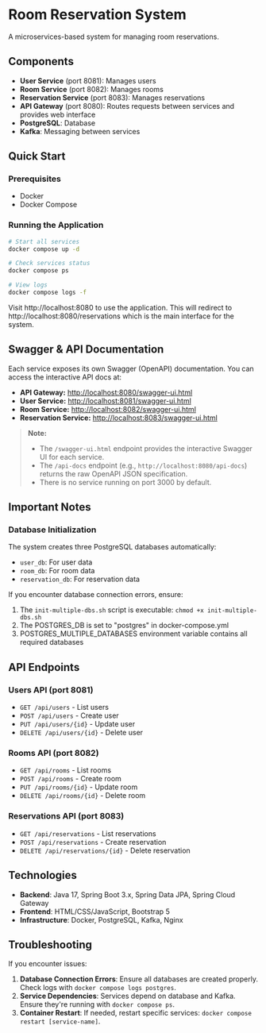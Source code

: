 # Room Reservation System

A microservices-based system for managing room reservations.

## Components

- **User Service** (port 8081): Manages users
- **Room Service** (port 8082): Manages rooms
- **Reservation Service** (port 8083): Manages reservations
- **API Gateway** (port 8080): Routes requests between services and provides web interface
- **PostgreSQL**: Database
- **Kafka**: Messaging between services

## Quick Start

### Prerequisites
- Docker
- Docker Compose

### Running the Application

```bash
# Start all services
docker compose up -d

# Check services status
docker compose ps

# View logs
docker compose logs -f
```

Visit http://localhost:8080 to use the application. This will redirect to http://localhost:8080/reservations which is the main interface for the system.

## Swagger & API Documentation

Each service exposes its own Swagger (OpenAPI) documentation. You can access the interactive API docs at:

- **API Gateway:** [http://localhost:8080/swagger-ui.html](http://localhost:8080/swagger-ui.html)
- **User Service:** [http://localhost:8081/swagger-ui.html](http://localhost:8081/swagger-ui.html)
- **Room Service:** [http://localhost:8082/swagger-ui.html](http://localhost:8082/swagger-ui.html)
- **Reservation Service:** [http://localhost:8083/swagger-ui.html](http://localhost:8083/swagger-ui.html)

> **Note:**
> - The `/swagger-ui.html` endpoint provides the interactive Swagger UI for each service.
> - The `/api-docs` endpoint (e.g., `http://localhost:8080/api-docs`) returns the raw OpenAPI JSON specification.
> - There is no service running on port 3000 by default.

## Important Notes

### Database Initialization

The system creates three PostgreSQL databases automatically:
- `user_db`: For user data
- `room_db`: For room data
- `reservation_db`: For reservation data

If you encounter database connection errors, ensure:
1. The `init-multiple-dbs.sh` script is executable: `chmod +x init-multiple-dbs.sh`
2. The POSTGRES_DB is set to "postgres" in docker-compose.yml
3. POSTGRES_MULTIPLE_DATABASES environment variable contains all required databases

## API Endpoints

### Users API (port 8081)
- `GET /api/users` - List users
- `POST /api/users` - Create user
- `PUT /api/users/{id}` - Update user
- `DELETE /api/users/{id}` - Delete user

### Rooms API (port 8082)
- `GET /api/rooms` - List rooms
- `POST /api/rooms` - Create room
- `PUT /api/rooms/{id}` - Update room
- `DELETE /api/rooms/{id}` - Delete room

### Reservations API (port 8083)
- `GET /api/reservations` - List reservations
- `POST /api/reservations` - Create reservation
- `DELETE /api/reservations/{id}` - Delete reservation

## Technologies

- **Backend**: Java 17, Spring Boot 3.x, Spring Data JPA, Spring Cloud Gateway
- **Frontend**: HTML/CSS/JavaScript, Bootstrap 5
- **Infrastructure**: Docker, PostgreSQL, Kafka, Nginx

## Troubleshooting

If you encounter issues:

1. **Database Connection Errors**: Ensure all databases are created properly. Check logs with `docker compose logs postgres`.
2. **Service Dependencies**: Services depend on database and Kafka. Ensure they're running with `docker compose ps`.
3. **Container Restart**: If needed, restart specific services: `docker compose restart [service-name]`. 
